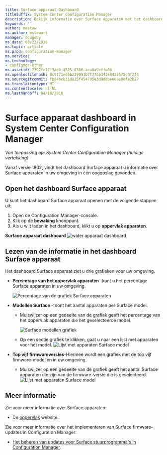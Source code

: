 ```yaml
---
title: Surface apparaat Dashboard
titleSuffix: System Center Configuration Manager
description: Bekijk informatie over Surface apparaten met het dashboard.
keywords: ''
author: mestew
ms.author: mstewart
manager: dougeby
ms.date: 03/22/2018
ms.topic: article
ms.prod: configuration-manager
ms.service: ''
ms.technology:
- configmgr-other
ms.assetid: 7397fc17-3ae8-4525-8386-aea8a9cffa06
ms.openlocfilehash: 8c9171ed5b239091b7f77b534368422575c0f2f4
ms.sourcegitcommit: fb84bcb31d825f454785e3d9d8be669e00fe2b27
ms.translationtype: MT
ms.contentlocale: nl-NL
ms.lasthandoff: 04/16/2018
---
```

# <a name="surface-device-dashboard-in-system-center-configuration-manager"></a>Surface apparaat dashboard in System Center Configuration Manager

*Van toepassing op: System Center Configuration Manager (huidige vertakking)*

Vanaf versie 1802, vindt het dashboard Surface apparaat u informatie over Surface apparaten in uw omgeving in één oogopslag gevonden. <!--1355788-->

## <a name="open-the-surface-device-dashboard"></a>Open het dashboard Surface apparaat

U kunt het dashboard Surface apparaat openen met de volgende stappen uit: 

1. Open de Configuration Manager-console. 
2. Klik op de **bewaking** knooppunt. 
3. Als u wilt laden in het dashboard, klikt u op **oppervlak apparaten**.

**Surface apparaat dashboard**
![water apparaat dashboard](media\Surface-device-dashboard.PNG)



## <a name="reviewing-information-in-the-surface-device-dashboard"></a>Lezen van de informatie in het dashboard Surface apparaat

Het dashboard Surface apparaat ziet u drie grafieken voor uw omgeving. 

- **Percentage van het oppervlak apparaten** -kunt u het percentage Surface apparaten in uw omgeving.

    ![Percentage van de grafiek Surface apparaten](media\Percent-Surface-Devices.PNG)
- **Modellen Surface** -toont het aantal apparaten per Surface model. 
    - Muiswijzer op een gedeelte van de grafiek geeft het percentage van het oppervlak apparaten die het geselecteerde model. 

         ![Surface modellen grafiek](media\Surface-Models-Hover.PNG)
    - Op een sectie grafiek te klikken, gaat u naar een lijst met apparaten voor het model. 
        ![Lijst met apparaten Surface model](media\Surface-Model-Device-List.PNG)

- **Top vijf firmwareversies**-Hiermee wordt een grafiek met de top vijf firmware-modellen in uw omgeving. 
    - Muiswijzer op een gedeelte van de grafiek geeft het aantal Surface apparaten die zijn van de firmware-versie die is geselecteerd. 
       ![Lijst met apparaten Surface model](media\Surface-Firmware-Hover.PNG)


## <a name="more-information"></a>Meer informatie

Zie voor meer informatie over Surface apparaten:
 - De [oppervlak]( https://go.microsoft.com/fwlink/?linkid=861998) website.
    
Zie voor meer informatie over het implementeren van Surface firmware-updates in Configuration Manager:
 - [Het beheren van updates voor Surface stuurprogramma's in Configuration Manager]( https://support.microsoft.com/help/4098906).




